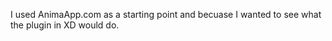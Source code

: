I used AnimaApp.com as a starting point and becuase I wanted to see what the plugin in XD would do.
